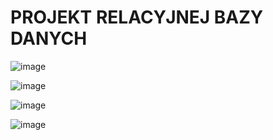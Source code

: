 # PROJEKT RELACYJNEJ BAZY DANYCH
![image](https://user-images.githubusercontent.com/61067969/143085033-d5442ea3-0b05-49d4-a622-153d75e92d6c.png)

![image](https://user-images.githubusercontent.com/61067969/143007686-e8a512b7-51b7-426e-95ff-36d25ed8ece1.png)

![image](https://user-images.githubusercontent.com/61067969/143007772-7fc56a09-fb53-426e-8cd9-df4e7de95b28.png)

![image](https://user-images.githubusercontent.com/61067969/143007839-677e516a-cbd1-40a3-8398-6ea9b7017a5d.png)
